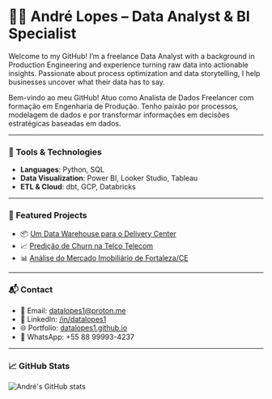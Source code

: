 # 👨‍💻 André Lopes – Data Analyst & BI Specialist

Welcome to my GitHub! I’m a freelance Data Analyst with a background in Production Engineering and experience turning raw data into actionable insights. Passionate about process optimization and data storytelling, I help businesses uncover what their data has to say.

Bem-vindo ao meu GitHub! Atuo como Analista de Dados Freelancer com formação em Engenharia de Produção. Tenho paixão por processos, modelagem de dados e por transformar informações em decisões estratégicas baseadas em dados.

---

### 🔧 Tools & Technologies

- **Languages**: Python, SQL  
- **Data Visualization**: Power BI, Looker Studio, Tableau  
- **ETL & Cloud**: dbt, GCP, Databricks  

---

### 🚀 Featured Projects

- 📦 [Um Data Warehouse para o Delivery Center](https://github.com/datalopes1/deliverycenter_dwh)
- 📈 [Predição de Churn na Telco Telecom](https://github.com/datalopes1/telecom_churn)
- 📊 [Análise do Mercado Imobiliário de Fortaleza/CE](https://github.com/datalopes1/pricing_imoveis/)

---

### 📬 Contact

- 📧 Email: datalopes1@proton.me  
- 💼 LinkedIn: [/in/datalopes1](https://www.linkedin.com/in/datalopes1/)  
- 🌐 Portfolio: [datalopes1.github.io](https://datalopes1.github.io)  
- 📱 WhatsApp: +55 88 99993-4237  

---

### 📈 GitHub Stats

![André's GitHub stats](https://github-readme-stats.vercel.app/api?username=datalopes1&show_icons=true&theme=tokyonight)
